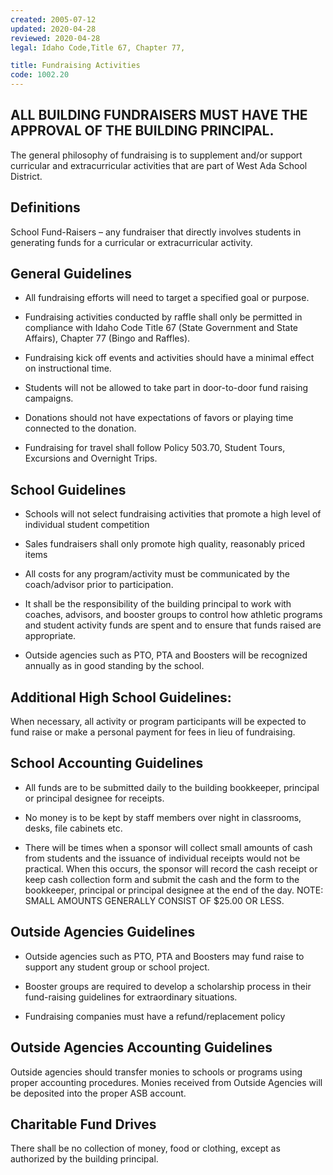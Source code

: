 ```yaml
---
created: 2005-07-12
updated: 2020-04-28
reviewed: 2020-04-28
legal: Idaho Code,Title 67, Chapter 77,

title: Fundraising Activities
code: 1002.20
---
```



## ALL BUILDING FUNDRAISERS MUST HAVE THE APPROVAL OF THE BUILDING PRINCIPAL.

The general philosophy of fundraising is to supplement and/or support curricular and extracurricular activities that are part of West Ada School District.

## Definitions

School Fund-Raisers – any fundraiser that directly involves students in generating funds for a curricular or extracurricular activity.

## General Guidelines



- All fundraising efforts will need to target a specified goal or purpose.

- Fundraising activities conducted by raffle shall only be permitted in compliance with Idaho Code Title 67 (State Government and State Affairs), Chapter 77 (Bingo and Raffles).

- Fundraising kick off events and activities should have a minimal effect on instructional time.

- Students will not be allowed to take part in door-to-door fund raising campaigns.

- Donations should not have expectations of favors or playing time connected to the donation.

- Fundraising for travel shall follow Policy 503.70, Student Tours, Excursions and Overnight Trips.

## School Guidelines



- Schools will not select fundraising activities that promote a high level of individual student competition

- Sales fundraisers shall only promote high quality, reasonably priced items

- All costs for any program/activity must be communicated by the coach/advisor prior to participation.

- It shall be the responsibility of the building principal to work with coaches, advisors, and booster groups to control how athletic programs and student activity funds are spent and to ensure that funds raised are appropriate.

- Outside agencies such as PTO, PTA and Boosters will be recognized annually as in good standing by the school.

## Additional High School Guidelines:


When necessary, all activity or program participants will be expected to fund raise or make a personal payment for fees in lieu of fundraising.

## School Accounting Guidelines



- All funds are to be submitted daily to the building bookkeeper, principal or principal designee for receipts.

- No money is to be kept by staff members over night in classrooms, desks, file cabinets etc.

- There will be times when a sponsor will collect small amounts of cash from students and the issuance of individual receipts would not be practical. When this occurs, the sponsor will record the cash receipt or keep cash collection form and submit the cash and the form to the bookkeeper, principal or principal designee at the end of the day. NOTE: SMALL AMOUNTS GENERALLY CONSIST OF $25.00 OR LESS.

## Outside Agencies Guidelines



- Outside agencies such as PTO, PTA and Boosters may fund raise to support any student group or school project.

- Booster groups are required to develop a scholarship process in their fund-raising guidelines for extraordinary situations.

- Fundraising companies must have a refund/replacement policy

## Outside Agencies Accounting Guidelines


Outside agencies should transfer monies to schools or programs using proper accounting procedures. Monies received from Outside Agencies will be deposited into the proper ASB account.

## Charitable Fund Drives

There shall be no collection of money, food or clothing, except as authorized by the building principal.

